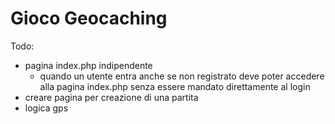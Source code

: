 # Gioco Geocaching

Todo:
- pagina index.php indipendente
  - quando un utente entra anche se non registrato deve poter accedere alla pagina index.php senza essere mandato direttamente al login
- creare pagina per creazione di una partita
- logica gps
